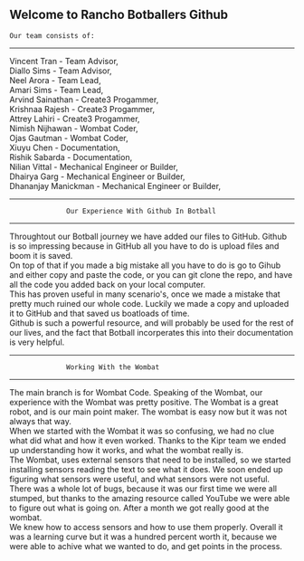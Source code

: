 Welcome to Rancho Botballers Github
------------------------------------
    Our team consists of:
 -----------------------------------
  Vincent Tran - Team Advisor, <br />
  Diallo Sims - Team Advisor, <br />
  Neel Arora - Team Lead, <br />
  Amari Sims - Team Lead, <br />
  Arvind Sainathan - Create3 Progammer, <br />
  Krishnaa Rajesh - Create3 Progammer, <br />
  Attrey Lahiri - Create3 Progammer, <br />
  Nimish Nijhawan - Wombat Coder, <br />
  Ojas Gautman - Wombat Coder, <br />
  Xiuyu Chen - Documentation, <br />
  Rishik Sabarda - Documentation, <br />
  Nilian Vittal - Mechanical Engineer or Builder, <br />
  Dhairya Garg - Mechanical Engineer or Builder, <br />
  Dhananjay Manickman - Mechanical Engineer or Builder, <br />
  
--------------------------------------------------------------------
                  Our Experience With Github In Botball
--------------------------------------------------------------------
Throughtout our Botball journey we have added our files to GitHub. Github is so impressing because in GitHub all you have to do is upload files and boom it is saved.<br />
On top of that if you made a big mistake all you have to do is go to Gihub and either copy and paste the code, or you can git clone the repo, and have all the code you added back on your local computer. <br />
This has proven useful in many scenario's, once we made a mistake that pretty much ruined our whole code. Luckily we made a copy and uploaded it to GitHub and that saved us boatloads of time. <br />
Github is such a powerful resource, and will probably be used for the rest of our lives, and the fact that Botball incorperates this into their documentation is very helpful. <br />

-----------------------------------------------------------------------------------------------------------------------------------------------------------------------------------------------------------
                  Working With the Wombat
-----------------------------------------------------------------------------------------------------------------------------------------------------------------------------------------------------------
The main branch is for Wombat Code. Speaking of the Wombat, our experience with the Wombat was pretty positive. The Wombat is a great robot, and is our main point maker. The wombat is easy now but it was not always that way. <br />
When we started with the Wombat it was so confusing, we had no clue what did what and how it even worked. Thanks to the Kipr team we ended up understanding how it works, and what the wombat really is. <br />
The Wombat, uses external sensors that need to be installed, so we started installing sensors reading the text to see what it does. We soon ended up figuring what sensors were useful, and what sensors were not useful. <br />
There was a whole lot of bugs, because it was our first time we were all stumped, but thanks to the amazing resource called YouTube we were able to figure out what is going on. After a month we got really good at the wombat. <br />
We knew how to access sensors and how to use them properly. Overall it was a learning curve but it was a hundred percent worth it, because we were able to achive what we wanted to do, and get points in the process. <br />
